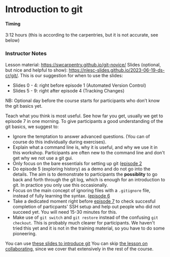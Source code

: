 # Introduction to git
#### Timing
3:12 hours (this is according to the carpentries, but it is not accurate, see below)

### Instructor Notes
Lesson material: https://swcarpentry.github.io/git-novice/
Slides (optional, but nice and helpful to show): https://nlesc-slides.github.io/2023-06-19-ds-cr/git/. This is our suggestion for when to use the slides:
- Slides 0 - 4: right before episode 1 (Automated Version Control)
- Slides 5 - 9: right after episode 4 (Tracking Changes)

NB: Optional day before the course starts for participants who don’t know the git basics yet.

Teach what you think is most useful. See how far you get, usually we get to episode 7 in one morning.
To give participants a good understanding of the git basics, we suggest to:
* Ignore the temptation to answer advanced questions. (You can of course do this individually during exercises).
* Explain what a command line is, why it is useful, and why we use it in this workshop. Participants are often new to the command line and don't get why we not use a git gui.
* Only focus on the bare essentials for setting up git ([episode 2](https://swcarpentry.github.io/git-novice/02-setup/index.html)
* Do episode 5 (exploring history) as a demo and do not go into the details. The aim is to demonstrate to participants the **possiblity** to go back and forth through the git log, which is enough for an introduction to git. In practice you only use this occasionally.
* Focus on the main concept of ignoring files with a `.gitignore` file, instead of fully learning the syntax. ([episode 6](https://swcarpentry.github.io/git-novice/06-ignore/index.html)
* Take a dedicated moment right before [episode 7](https://swcarpentry.github.io/git-novice/07-github/index.html) to check succesful completion of particpants' SSH setup and help out people who did not succeed yet. You will need 15-30 minutes for this.
* Make use of `git switch` and `git restore` instead of the confusing `git checkout`. This is probably much clearer for participants. We haven't tried this yet and it is not in the training material, so you have to do some pioneering.

You can use [these slides to introduce git](../files/02-introduction-to-git-slides.pptx)
You can skip [the lesson on collaborating](https://swcarpentry.github.io/git-novice/08-collab/index.html),
since we cover that extensively in the rest of the course. 
